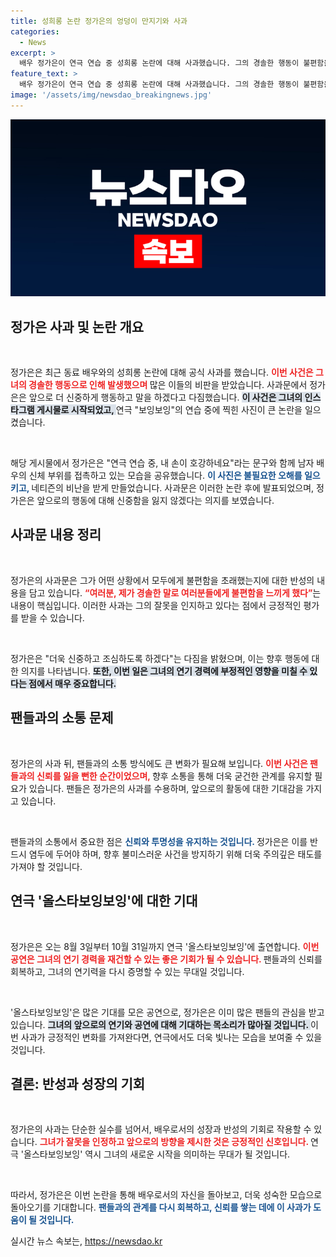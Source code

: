 ```yaml
---
title: 성희롱 논란 정가은의 엉덩이 만지기와 사과
categories:
  - News
excerpt: >
  배우 정가은이 연극 연습 중 성희롱 논란에 대해 사과했습니다. 그의 경솔한 행동이 불편함을 초래했다며 더욱 신중하게 행동하겠다고 밝혔습니다. 사건의 경과와 그의 향후 계획에 대해 알아보세요!
feature_text: >
  배우 정가은이 연극 연습 중 성희롱 논란에 대해 사과했습니다. 그의 경솔한 행동이 불편함을 초래했다며 더욱 신중하게 행동하겠다고 밝혔습니다. 사건의 경과와 그의 향후 계획에 대해 알아보세요!
image: '/assets/img/newsdao_breakingnews.jpg'
---
```


<p><img src="/assets/img/newsdao_breakingnews.jpg" alt="koreaapp 속보" /></p>

<h2 data-ke-size="size26">정가은 사과 및 논란 개요</h2>

<p data-ke-size="size16">&nbsp;</p>

<p>정가은은 최근 동료 배우와의 성희롱 논란에 대해 공식 사과를 했습니다. <b><span style="color: #ee2323;">이번 사건은 그녀의 경솔한 행동으로 인해 발생했으며 </span></b> 많은 이들의 비판을 받았습니다. 사과문에서 정가은은 앞으로 더 신중하게 행동하고 말을 하겠다고 다짐했습니다. <b><span style="background-color: #21538527;">이 사건은 그녀의 인스타그램 게시물로 시작되었고, </span></b> 연극 "보잉보잉"의 연습 중에 찍힌 사진이 큰 논란을 일으켰습니다. </p>

<p data-ke-size="size16">&nbsp;</p>

<p>해당 게시물에서 정가은은 "연극 연습 중, 내 손이 호강하네요"라는 문구와 함께 남자 배우의 신체 부위를 접촉하고 있는 모습을 공유했습니다. <b><span style="color: #1a5490;">이 사진은 불필요한 오해를 일으키고, </span></b> 네티즌의 비난을 받게 만들었습니다. 사과문은 이러한 논란 후에 발표되었으며, 정가은은 앞으로의 행동에 대해 신중함을 잃지 않겠다는 의지를 보였습니다.</p>

<h2 data-ke-size="size26">사과문 내용 정리</h2>

<p data-ke-size="size16">&nbsp;</p>

<p>정가은의 사과문은 그가 어떤 상황에서 모두에게 불편함을 초래했는지에 대한 반성의 내용을 담고 있습니다. <b><span style="color: #ee2323;">“여러분, 제가 경솔한 말로 여러분들에게 불편함을 느끼게 했다”</span></b>는 내용이 핵심입니다. 이러한 사과는 그의 잘못을 인지하고 있다는 점에서 긍정적인 평가를 받을 수 있습니다.</p>

<p data-ke-size="size16">&nbsp;</p>

<p>정가은은 "더욱 신중하고 조심하도록 하겠다"는 다짐을 밝혔으며, 이는 향후 행동에 대한 의지를 나타냅니다. <b><span style="background-color: #21538527;">또한, 이번 일은 그녀의 연기 경력에 부정적인 영향을 미칠 수 있다는 점에서 매우 중요합니다. </span></b></p>

<h2 data-ke-size="size26">팬들과의 소통 문제</h2>

<p data-ke-size="size16">&nbsp;</p>

<p>정가은의 사과 뒤, 팬들과의 소통 방식에도 큰 변화가 필요해 보입니다. <b><span style="color: #ee2323;">이번 사건은 팬들과의 신뢰를 잃을 뻔한 순간이었으며, </span></b> 향후 소통을 통해 더욱 굳건한 관계를 유지할 필요가 있습니다. 팬들은 정가은의 사과를 수용하며, 앞으로의 활동에 대한 기대감을 가지고 있습니다.</p>

<p data-ke-size="size16">&nbsp;</p>

<p>팬들과의 소통에서 중요한 점은 <b><span style="color: #1a5490;">신뢰와 투명성을 유지하는 것입니다. </span></b> 정가은은 이를 반드시 염두에 두어야 하며, 향후 불미스러운 사건을 방지하기 위해 더욱 주의깊은 태도를 가져야 할 것입니다.</p>

<h2 data-ke-size="size26">연극 '올스타보잉보잉'에 대한 기대</h2>

<p data-ke-size="size16">&nbsp;</p>

<p>정가은은 오는 8월 3일부터 10월 31일까지 연극 '올스타보잉보잉'에 출연합니다. <b><span style="color: #ee2323;">이번 공연은 그녀의 연기 경력을 재건할 수 있는 좋은 기회가 될 수 있습니다. </span></b> 팬들과의 신뢰를 회복하고, 그녀의 연기력을 다시 증명할 수 있는 무대일 것입니다.</p>

<p data-ke-size="size16">&nbsp;</p>

<p>'올스타보잉보잉'은 많은 기대를 모은 공연으로, 정가은은 이미 많은 팬들의 관심을 받고 있습니다. <b><span style="background-color: #21538527;">그녀의 앞으로의 연기와 공연에 대해 기대하는 목소리가 많아질 것입니다. </span></b> 이번 사과가 긍정적인 변화를 가져완다면, 연극에서도 더욱 빛나는 모습을 보여줄 수 있을 것입니다.</p>

<h2 data-ke-size="size26">결론: 반성과 성장의 기회</h2>

<p data-ke-size="size16">&nbsp;</p>

<p>정가은의 사과는 단순한 실수를 넘어서, 배우로서의 성장과 반성의 기회로 작용할 수 있습니다. <b><span style="color: #ee2323;">그녀가 잘못을 인정하고 앞으로의 방향을 제시한 것은 긍정적인 신호입니다. </span></b> 연극 '올스타보잉보잉' 역시 그녀의 새로운 시작을 의미하는 무대가 될 것입니다.</p>

<p data-ke-size="size16">&nbsp;</p>

<p>따라서, 정가은은 이번 논란을 통해 배우로서의 자신을 돌아보고, 더욱 성숙한 모습으로 돌아오기를 기대합니다. <b><span style="color: #1a5490;">팬들과의 관계를 다시 회복하고, 신뢰를 쌓는 데에 이 사과가 도움이 될 것입니다. </span></b></p>
실시간 뉴스 속보는, <a href="https://newsdao.kr" rel="dofollow">https://newsdao.kr</a>


